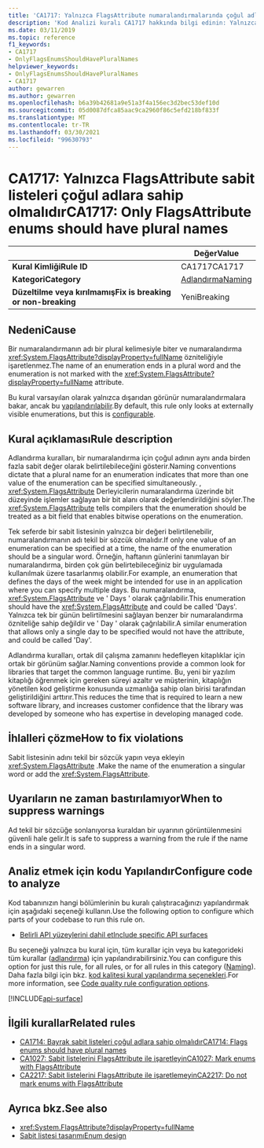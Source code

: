 ```yaml
---
title: 'CA1717: Yalnızca FlagsAttribute numaralandırmalarında çoğul adlara sahip olmalıdır (kod analizi)'
description: 'Kod Analizi kuralı CA1717 hakkında bilgi edinin: Yalnızca FlagsAttribute numaralandırmalarında çoğul adlara sahip olmalıdır'
ms.date: 03/11/2019
ms.topic: reference
f1_keywords:
- CA1717
- OnlyFlagsEnumsShouldHavePluralNames
helpviewer_keywords:
- OnlyFlagsEnumsShouldHavePluralNames
- CA1717
author: gewarren
ms.author: gewarren
ms.openlocfilehash: b6a39b42681a9e51a3f4a156ec3d2bec53def10d
ms.sourcegitcommit: 05d0087dfca85aac9ca2960f86c5efd218bf833f
ms.translationtype: MT
ms.contentlocale: tr-TR
ms.lasthandoff: 03/30/2021
ms.locfileid: "99630793"
---
```

# <a name="ca1717-only-flagsattribute-enums-should-have-plural-names"></a><span data-ttu-id="039be-103">CA1717: Yalnızca FlagsAttribute sabit listeleri çoğul adlara sahip olmalıdır</span><span class="sxs-lookup"><span data-stu-id="039be-103">CA1717: Only FlagsAttribute enums should have plural names</span></span>

| | <span data-ttu-id="039be-104">Değer</span><span class="sxs-lookup"><span data-stu-id="039be-104">Value</span></span> |
|-|-|
| <span data-ttu-id="039be-105">**Kural Kimliği**</span><span class="sxs-lookup"><span data-stu-id="039be-105">**Rule ID**</span></span> |<span data-ttu-id="039be-106">CA1717</span><span class="sxs-lookup"><span data-stu-id="039be-106">CA1717</span></span>|
| <span data-ttu-id="039be-107">**Kategori**</span><span class="sxs-lookup"><span data-stu-id="039be-107">**Category**</span></span> |[<span data-ttu-id="039be-108">Adlandırma</span><span class="sxs-lookup"><span data-stu-id="039be-108">Naming</span></span>](naming-warnings.md)|
| <span data-ttu-id="039be-109">**Düzeltilme veya kırılmamış**</span><span class="sxs-lookup"><span data-stu-id="039be-109">**Fix is breaking or non-breaking**</span></span> |<span data-ttu-id="039be-110">Yeni</span><span class="sxs-lookup"><span data-stu-id="039be-110">Breaking</span></span>|

## <a name="cause"></a><span data-ttu-id="039be-111">Nedeni</span><span class="sxs-lookup"><span data-stu-id="039be-111">Cause</span></span>

<span data-ttu-id="039be-112">Bir numaralandırmanın adı bir plural kelimesiyle biter ve numaralandırma <xref:System.FlagsAttribute?displayProperty=fullName> özniteliğiyle işaretlenmez.</span><span class="sxs-lookup"><span data-stu-id="039be-112">The name of an enumeration ends in a plural word and the enumeration is not marked with the <xref:System.FlagsAttribute?displayProperty=fullName> attribute.</span></span>

<span data-ttu-id="039be-113">Bu kural varsayılan olarak yalnızca dışarıdan görünür numaralandırmalara bakar, ancak bu [yapılandırılabilir](#configure-code-to-analyze).</span><span class="sxs-lookup"><span data-stu-id="039be-113">By default, this rule only looks at externally visible enumerations, but this is [configurable](#configure-code-to-analyze).</span></span>

## <a name="rule-description"></a><span data-ttu-id="039be-114">Kural açıklaması</span><span class="sxs-lookup"><span data-stu-id="039be-114">Rule description</span></span>

<span data-ttu-id="039be-115">Adlandırma kuralları, bir numaralandırma için çoğul adının aynı anda birden fazla sabit değer olarak belirtilebileceğini gösterir.</span><span class="sxs-lookup"><span data-stu-id="039be-115">Naming conventions dictate that a plural name for an enumeration indicates that more than one value of the enumeration can be specified simultaneously.</span></span> <span data-ttu-id="039be-116">, <xref:System.FlagsAttribute> Derleyicilerin numaralandırma üzerinde bit düzeyinde işlemler sağlayan bir bit alanı olarak değerlendirildiğini söyler.</span><span class="sxs-lookup"><span data-stu-id="039be-116">The <xref:System.FlagsAttribute> tells compilers that the enumeration should be treated as a bit field that enables bitwise operations on the enumeration.</span></span>

<span data-ttu-id="039be-117">Tek seferde bir sabit listesinin yalnızca bir değeri belirtilenebilir, numaralandırmanın adı tekil bir sözcük olmalıdır.</span><span class="sxs-lookup"><span data-stu-id="039be-117">If only one value of an enumeration can be specified at a time, the name of the enumeration should be a singular word.</span></span> <span data-ttu-id="039be-118">Örneğin, haftanın günlerini tanımlayan bir numaralandırma, birden çok gün belirtebileceğiniz bir uygulamada kullanılmak üzere tasarlanmış olabilir.</span><span class="sxs-lookup"><span data-stu-id="039be-118">For example, an enumeration that defines the days of the week might be intended for use in an application where you can specify multiple days.</span></span> <span data-ttu-id="039be-119">Bu numaralandırma, <xref:System.FlagsAttribute> ve ' Days ' olarak çağrılabilir.</span><span class="sxs-lookup"><span data-stu-id="039be-119">This enumeration should have the <xref:System.FlagsAttribute> and could be called 'Days'.</span></span> <span data-ttu-id="039be-120">Yalnızca tek bir günün belirtilmesini sağlayan benzer bir numaralandırma özniteliğe sahip değildir ve ' Day ' olarak çağrılabilir.</span><span class="sxs-lookup"><span data-stu-id="039be-120">A similar enumeration that allows only a single day to be specified would not have the attribute, and could be called 'Day'.</span></span>

<span data-ttu-id="039be-121">Adlandırma kuralları, ortak dil çalışma zamanını hedefleyen kitaplıklar için ortak bir görünüm sağlar.</span><span class="sxs-lookup"><span data-stu-id="039be-121">Naming conventions provide a common look for libraries that target the common language runtime.</span></span> <span data-ttu-id="039be-122">Bu, yeni bir yazılım kitaplığı öğrenmek için gereken süreyi azaltır ve müşterinin, kitaplığın yönetilen kod geliştirme konusunda uzmanlığa sahip olan birisi tarafından geliştirildiğini arttırır.</span><span class="sxs-lookup"><span data-stu-id="039be-122">This reduces the time that is required to learn a new software library, and increases customer confidence that the library was developed by someone who has expertise in developing managed code.</span></span>

## <a name="how-to-fix-violations"></a><span data-ttu-id="039be-123">İhlalleri çözme</span><span class="sxs-lookup"><span data-stu-id="039be-123">How to fix violations</span></span>

<span data-ttu-id="039be-124">Sabit listesinin adını tekil bir sözcük yapın veya ekleyin <xref:System.FlagsAttribute> .</span><span class="sxs-lookup"><span data-stu-id="039be-124">Make the name of the enumeration a singular word or add the <xref:System.FlagsAttribute>.</span></span>

## <a name="when-to-suppress-warnings"></a><span data-ttu-id="039be-125">Uyarıların ne zaman bastırılamıyor</span><span class="sxs-lookup"><span data-stu-id="039be-125">When to suppress warnings</span></span>

<span data-ttu-id="039be-126">Ad tekil bir sözcüğe sonlanıyorsa kuraldan bir uyarının görüntülenmesini güvenli hale gelir.</span><span class="sxs-lookup"><span data-stu-id="039be-126">It is safe to suppress a warning from the rule if the name ends in a singular word.</span></span>

## <a name="configure-code-to-analyze"></a><span data-ttu-id="039be-127">Analiz etmek için kodu Yapılandır</span><span class="sxs-lookup"><span data-stu-id="039be-127">Configure code to analyze</span></span>

<span data-ttu-id="039be-128">Kod tabanınızın hangi bölümlerinin bu kuralı çalıştıracağınızı yapılandırmak için aşağıdaki seçeneği kullanın.</span><span class="sxs-lookup"><span data-stu-id="039be-128">Use the following option to configure which parts of your codebase to run this rule on.</span></span>

- [<span data-ttu-id="039be-129">Belirli API yüzeylerini dahil et</span><span class="sxs-lookup"><span data-stu-id="039be-129">Include specific API surfaces</span></span>](#include-specific-api-surfaces)

<span data-ttu-id="039be-130">Bu seçeneği yalnızca bu kural için, tüm kurallar için veya bu kategorideki tüm kurallar ([adlandırma](naming-warnings.md)) için yapılandırabilirsiniz.</span><span class="sxs-lookup"><span data-stu-id="039be-130">You can configure this option for just this rule, for all rules, or for all rules in this category ([Naming](naming-warnings.md)).</span></span> <span data-ttu-id="039be-131">Daha fazla bilgi için bkz. [kod kalitesi kural yapılandırma seçenekleri](../code-quality-rule-options.md).</span><span class="sxs-lookup"><span data-stu-id="039be-131">For more information, see [Code quality rule configuration options](../code-quality-rule-options.md).</span></span>

[!INCLUDE[api-surface](~/includes/code-analysis/api-surface.md)]

## <a name="related-rules"></a><span data-ttu-id="039be-132">İlgili kurallar</span><span class="sxs-lookup"><span data-stu-id="039be-132">Related rules</span></span>

- [<span data-ttu-id="039be-133">CA1714: Bayrak sabit listeleri çoğul adlara sahip olmalıdır</span><span class="sxs-lookup"><span data-stu-id="039be-133">CA1714: Flags enums should have plural names</span></span>](ca1714.md)
- [<span data-ttu-id="039be-134">CA1027: Sabit listelerini FlagsAttribute ile işaretleyin</span><span class="sxs-lookup"><span data-stu-id="039be-134">CA1027: Mark enums with FlagsAttribute</span></span>](ca1027.md)
- [<span data-ttu-id="039be-135">CA2217: Sabit listelerini FlagsAttribute ile işaretlemeyin</span><span class="sxs-lookup"><span data-stu-id="039be-135">CA2217: Do not mark enums with FlagsAttribute</span></span>](ca2217.md)

## <a name="see-also"></a><span data-ttu-id="039be-136">Ayrıca bkz.</span><span class="sxs-lookup"><span data-stu-id="039be-136">See also</span></span>

- <xref:System.FlagsAttribute?displayProperty=fullName>
- [<span data-ttu-id="039be-137">Sabit listesi tasarımı</span><span class="sxs-lookup"><span data-stu-id="039be-137">Enum design</span></span>](../../../standard/design-guidelines/enum.md)
